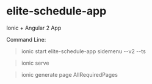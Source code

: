 # elite-schedule-app
Ionic + Angular 2 App

Command Line:

> ionic start elite-schedule-app sidemenu --v2 --ts

> ionic serve

> ionic generate page AllRequiredPages